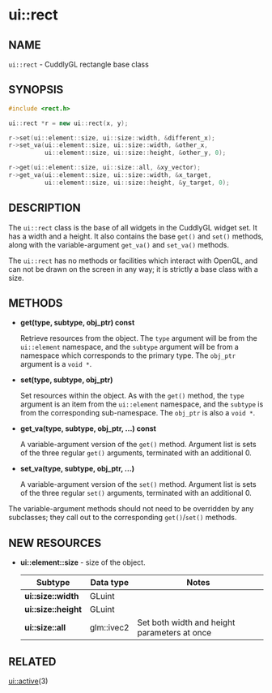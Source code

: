 ui::rect
========

## NAME ##

`ui::rect` - CuddlyGL rectangle base class

## SYNOPSIS ##

```c++
#include <rect.h>

ui::rect *r = new ui::rect(x, y);

r->set(ui::element::size, ui::size::width, &different_x);
r->set_va(ui::element::size, ui::size::width, &other_x,
          ui::element::size, ui::size::height, &other_y, 0);

r->get(ui::element::size, ui::size::all, &xy_vector);
r->get_va(ui::element::size, ui::size::width, &x_target,
          ui::element::size, ui::size::height, &y_target, 0);
```

## DESCRIPTION ##

The `ui::rect` class is the base of all widgets in the CuddlyGL widget
set.  It has a width and a height.  It also contains the base `get()`
and `set()` methods, along with the variable-argument `get_va()` and
`set_va()` methods.

The `ui::rect` has no methods or facilities which interact with
OpenGL, and can not be drawn on the screen in any way; it is strictly
a base class with a size.

## METHODS ##

* **get(type, subtype, obj_ptr) const**

  Retrieve resources from the object.  The `type` argument will be
  from the `ui::element` namespace, and the `subtype` argument will be
  from a namespace which corresponds to the primary type.  The
  `obj_ptr` argument is a `void *`.

* **set(type, subtype, obj_ptr)**

  Set resources within the object.  As with the `get()` method, the
  `type` argument is an item from the `ui::element` namespace, and the
  `subtype` is from the corresponding sub-namespace.  The `obj_ptr` is
  also a `void *`.

* **get_va(type, subtype, obj_ptr, ...) const**

  A variable-argument version of the `get()` method.  Argument list is
  sets of the three regular `get()` arguments, terminated with an
  additional 0.

* **set_va(type, subtype, obj_ptr, ...)**

  A variable-argument version of the `set()` method.  Argument list is
  sets of the three regular `set()` arguments, terminated with an
  additional 0.

The variable-argument methods should not need to be overridden by any
subclasses; they call out to the corresponding `get()`/`set()`
methods.

## NEW RESOURCES ##

* **ui::element::size** - size of the object.

  | Subtype              | Data type  | Notes                                        |
  | -------------------- | ---------- | -------------------------------------------- |
  | **ui::size::width**  | GLuint     |                                              |
  | **ui::size::height** | GLuint     |                                              |
  | **ui::size::all**    | glm::ivec2 | Set both width and height parameters at once |

## RELATED ##

[ui::active](ui::active.md)(3)
